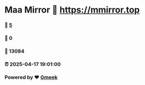 # Maa Mirror :link: https://mmirror.top 
### :page_facing_up: [5](https://mmirror.top/tag.html) 
### :speech_balloon: 0 
### :hibiscus: 13084 
### :alarm_clock: 2025-04-17 19:01:00 
### Powered by :heart: [Gmeek](https://github.com/Meekdai/Gmeek)
